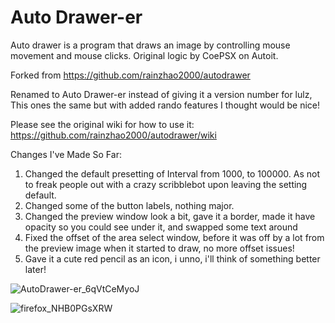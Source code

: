 # Auto Drawer-er

Auto drawer is a program that draws an image by controlling mouse movement and mouse clicks. Original logic by CoePSX on Autoit.

Forked from https://github.com/rainzhao2000/autodrawer

Renamed to Auto Drawer-er instead of giving it a version number for lulz, This ones the same but with added rando features I thought would be nice!

Please see the original wiki for how to use it: https://github.com/rainzhao2000/autodrawer/wiki

Changes I've Made So Far:

1. Changed the default presetting of Interval from 1000, to 100000. As not to freak people out with a crazy scribblebot upon leaving the setting default.
2. Changed some of the button labels, nothing major.
3. Changed the preview window look a bit, gave it a border, made it have opacity so you could see under it, and swapped some text around
4. Fixed the offset of the area select window, before it was off by a lot from the preview image when it started to draw, no more offset issues!
5. Gave it a cute red pencil as an icon, i unno, i'll think of something better later!

![AutoDrawer-er_6qVtCeMyoJ](https://user-images.githubusercontent.com/13055804/162343567-27be25a2-eb09-4871-a4b2-4e8d8013845b.png)


![firefox_NHB0PGsXRW](https://user-images.githubusercontent.com/13055804/162343705-6541de1c-78a8-4459-8ad1-f61070510655.png)
